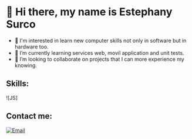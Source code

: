 # 👋 Hi there, my name is Estephany Surco

- 👀 I'm interested in learn new computer skills not only in software but in hardware too.
- 🌱 I’m currently learning services web, movil application and unit tests.
- 💞️ I’m looking to collaborate on projects that I can more experience my knowing.

## Skills:
![JS]
## Contact me:

[![Email](https://img.shields.io/badge/esurcoa@unsa.edu.pe-44a3f1?style=for-the-badge&logo=gmail&logoColor=white&labelColor=101010)]()
